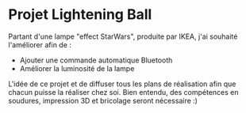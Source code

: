 # Projet Lightening Ball
Partant d'une lampe "effect StarWars", produite par IKEA, j'ai souhaité l'améliorer afin de :
*  Ajouter une commande automatique Bluetooth
* Améliorer la luminosité de la lampe

L'idée de ce projet et de diffuser tous les plans de réalisation afin que chacun puisse la réaliser chez soi. Bien entendu, des compétences en soudures, impression 3D et bricolage seront nécessaire :)
